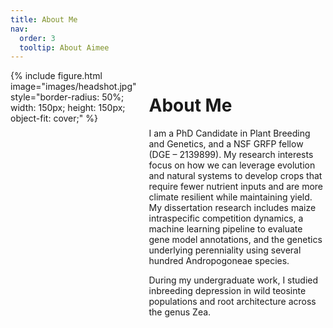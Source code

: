 ```yaml
---
title: About Me
nav:
  order: 3
  tooltip: About Aimee
---
```


<div style="display: flex; align-items: flex-start;">
  {% include figure.html image="images/headshot.jpg" style="border-radius: 50%; width: 150px; height: 150px; object-fit: cover;" %}
  
  <div style="padding-left: 20px;">
    <h1>About Me</h1>
    <p>I am a PhD Candidate in Plant Breeding and Genetics, and a NSF GRFP fellow (DGE – 2139899). My research interests focus on how we can leverage evolution and natural systems to develop crops that require fewer nutrient inputs and are more climate resilient while maintaining yield. My dissertation research includes maize intraspecific competition dynamics, a machine learning pipeline to evaluate gene model annotations, and the genetics underlying perenniality using several hundred Andropogoneae species.</p>
    <p>During my undergraduate work, I studied inbreeding depression in wild teosinte populations and root architecture across the genus Zea.</p>
  </div>
</div>
